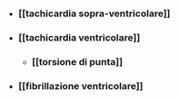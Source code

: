 - ### [[tachicardia sopra-ventricolare]]
- ### [[tachicardia ventricolare]]
	- ### [[torsione di punta]]
- ### [[fibrillazione ventricolare]]